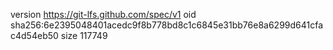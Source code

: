 version https://git-lfs.github.com/spec/v1
oid sha256:6e2395048401acedc9f8b778bd8c1c6845e31bb76e8a6299d641cfac4d54eb50
size 117749
